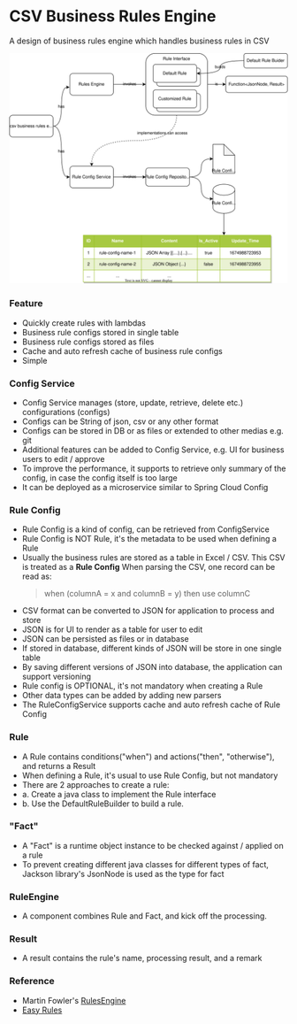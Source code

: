# CSV Business Rules Engine

A design of business rules engine which handles business rules in CSV

<img src="./csv-business-rules-engine.drawio.svg" />

### Feature

- Quickly create rules with lambdas
- Business rule configs stored in single table
- Business rule configs stored as files
- Cache and auto refresh cache of business rule configs
- Simple

### Config Service

- Config Service manages (store, update, retrieve, delete etc.) configurations (configs)
- Configs can be String of json, csv or any other format
- Configs can be stored in DB or as files or extended to other medias e.g. git
- Additional features can be added to Config Service, e.g. UI for business users to edit / approve
- To improve the performance, it supports to retrieve only summary of the config, in case the config itself is too large
- It can be deployed as a microservice similar to Spring Cloud Config

### Rule Config

- Rule Config is a kind of config, can be retrieved from ConfigService
- Rule Config is NOT Rule, it's the metadata to be used when defining a Rule
- Usually the business rules are stored as a table in Excel / CSV.
  This CSV is treated as a **Rule Config**
  When parsing the CSV, one record can be read as:
  > when (columnA = x and columnB = y) then use columnC
- CSV format can be converted to JSON for application to process and store
- JSON is for UI to render as a table for user to edit
- JSON can be persisted as files or in database
- If stored in database, different kinds of JSON will be store in one single table
- By saving different versions of JSON into database, the application can support versioning
- Rule config is OPTIONAL, it's not mandatory when creating a Rule
- Other data types can be added by adding new parsers
- The RuleConfigService supports cache and auto refresh cache of Rule Config 

### Rule

- A Rule contains conditions("when") and actions("then", "otherwise"), and returns a Result
- When defining a Rule, it's usual to use Rule Config, but not mandatory
- There are 2 approaches to create a rule:
- a. Create a java class to implement the Rule interface
- b. Use the DefaultRuleBuilder to build a rule.

### "Fact"

- A "Fact" is a runtime object instance to be checked against / applied on a rule
- To prevent creating different java classes for different types of fact, Jackson library's JsonNode is used as the type
  for fact

### RuleEngine

- A component combines Rule and Fact, and kick off the processing.

### Result

- A result contains the rule's name, processing result, and a remark

### Reference

- Martin Fowler's [RulesEngine](https://martinfowler.com/bliki/RulesEngine.html)
- [Easy Rules](https://github.com/j-easy/easy-rules) 
